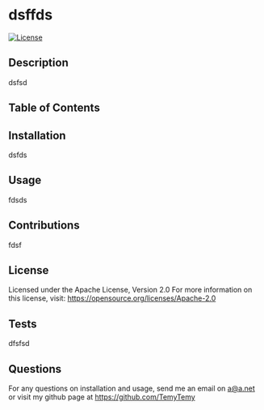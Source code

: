 # dsffds
[![License](https://img.shields.io/badge/License-Apache%202.0-blue.svg)](https://opensource.org/licenses/Apache-2.0)
## Description
dsfsd
    
## Table of Contents

## Installation
dsfds

## Usage
fdsds

## Contributions
fdsf

## License
Licensed under the Apache License, Version 2.0
For more information on this license, visit: https://opensource.org/licenses/Apache-2.0

## Tests
dfsfsd

## Questions
For any questions on installation and usage, send me an email on a@a.net or visit my github page at https://github.com/TemyTemy


